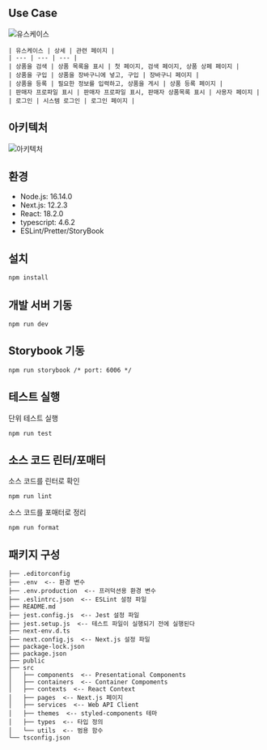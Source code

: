 ## Use Case
   ![유스케이스](https://github.com/KIMYOUNGJINMAN/next-ts/assets/149396100/83fa2a31-09fd-41a2-8932-6ceea9c80aed)
        
    | 유스케이스 | 상세 | 관련 페이지 |
    | --- | --- | --- |
    | 상품을 검색 | 상품 목록을 표시 | 첫 페이지, 검색 페이지, 상품 상페 페이지 |
    | 상품을 구입 | 상품을 장바구니에 넣고, 구입 | 장바구니 페이지 |
    | 상품을 등록 | 필요한 정보를 입력하고, 상품을 게시 | 상품 등록 페이지 |
    | 판매자 프로파일 표시 | 판매자 프로파일 표시, 판매자 상품목록 표시 | 사용자 페이지 |
    | 로그인 | 시스템 로그인 | 로그인 페이지 |
        
## 아키텍처
![아키텍처](https://github.com/KIMYOUNGJINMAN/next-ts/assets/149396100/eb292c31-8bfa-41fd-ac07-1b0b7c69c0c1)

## 환경

- Node.js: 16.14.0
- Next.js: 12.2.3
- React: 18.2.0
- typescript: 4.6.2
- ESLint/Pretter/StoryBook

## 설치

```bash
npm install
```

## 개발 서버 기동

```
npm run dev
```

## Storybook 기동

```
npm run storybook /* port: 6006 */
```

## 테스트 실행

단위 테스트 실행

```
npm run test
```

## 소스 코드 린터/포매터

소스 코드를 린터로 확인

```
npm run lint
```

소스 코드를 포매터로 정리

```
npm run format
```

## 패키지 구성

```
├── .editorconfig
├── .env  <-- 환경 변수
├── .env.production  <-- 프러덕션용 환경 변수
├── .eslintrc.json  <-- ESLint 설정 파일
├── README.md
├── jest.config.js  <-- Jest 설정 파일
├── jest.setup.js  <-- 테스트 파일이 실행되기 전에 실행된다
├── next-env.d.ts
├── next.config.js  <-- Next.js 설정 파일
├── package-lock.json
├── package.json
├── public
├── src
│   ├── components  <-- Presentational Components
│   ├── containers  <-- Container Compoments
│   ├── contexts  <-- React Context
│   ├── pages  <-- Next.js 페이지
│   ├── services  <-- Web API Client
│   ├── themes  <-- styled-components 테마
│   ├── types  <-- 타입 정의
│   └── utils  <-- 범용 함수
└── tsconfig.json
```
